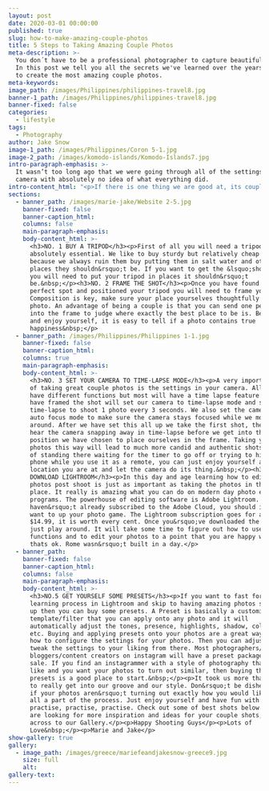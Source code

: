 ```yaml
---
layout: post
date: 2020-03-01 00:00:00
published: true
slug: how-to-make-amazing-couple-photos
title: 5 Steps to Taking Amazing Couple Photos
meta-description: >-
  You don´t have to be a professional photographer to capture beautiful photos!
  In this post we tell you all the secrets we've learned over the years on how
  to create the most amazing couple photos.
meta-keywords:
image_path: /images/Philippines/philippines-travel8.jpg
banner-1_path: /images/Philippines/philippines-travel8.jpg
banner-fixed: false
categories:
  - lifestyle
tags:
  - Photography
author: Jake Snow
image-1_path: /images/Philippines/Coron 5-1.jpg
image-2_path: /images/komodo-islands/Komodo-Islands7.jpg
intro-paragraph-emphasis: >-
  It wasn’t too long ago that we were going through all of the settings in our
  camera with absolutely no idea of what everything did.
intro-content_html: "<p>If there is one thing we are good at, its couple photos. We get asked all the time &ldquo;who takes your photos&rdquo;. Most people think we travel around with a 3rd wheel professional photographer that follows us wherever we go \U0001F605. This is not the case! Sometimes we wish we did have a third person because that would make our lives a lot easier, but wheres the fun in that?&nbsp;</p><p>Just to make it clear and hopefully this will give you some more hope. We definitely do not classify ourselves as professional photographers, everything we have learnt about photography is self taught. It wasn&rsquo;t too long ago that we were going through all of the settings in our camera with absolutely no idea of what everything did. Give us a \U0001F590\U0001F3FD in the comments if you know what thats like.</p><p>So how do we do it?&nbsp;</p>"
sections:
  - banner_path: /images/marie-jake/Website 2-5.jpg
    banner-fixed: false
    banner-caption_html:
    columns: false
    main-paragraph-emphasis:
    body-content_html: >-
      <h3>NO. 1 BUY A TRIPOD</h3><p>First of all you will need a tripod, this is
      absolutely essential. We like to buy sturdy but relatively cheap tripods
      because we always ruin them buy putting them in salt water and other
      places they shouldn&rsquo;t be. If you want to get the &lsquo;shot&rsquo;
      you will need to put your tripod in places it shouldn&rsquo;t
      be.&nbsp;</p><h3>NO. 2 FRAME THE SHOT</h3><p>Once you have found the
      perfect spot and positioned your tripod you will need to frame your shot.
      Composition is key, make sure your place yourselves thoughtfully in the
      photo. An advantage of being a couple is that you can send one person out
      into the frame to judge where exactly the best place to be is. Be natural
      and enjoy yourself, it is easy to tell if a photo contains true
      happiness&nbsp;</p>
  - banner_path: /images/Philippines/Philippines 1-1.jpg
    banner-fixed: false
    banner-caption_html:
    columns: true
    main-paragraph-emphasis:
    body-content_html: >-
      <h3>NO. 3 SET YOUR CAMERA TO TIME-LAPSE MODE</h3><p>A very important part
      of taking great couple photos is the settings in your camera. All cameras
      have different functions but most will have a time lapse feature. After we
      have framed the shot will set our camera to time-lapse mode and set the
      time-lapse to shoot 1 photo every 3 seconds. We also set the camera to
      auto focus mode to make sure the camera stays focused while we move
      around. After we have set this all up we take the first shot, then wait to
      hear the camera snapping away in time-lapse before we get into the
      position we have chosen to place ourselves in the frame. Taking your
      photos this way will lead to much more candid and authentic shots. Instead
      of standing there waiting for the timer to go off or trying to hide your
      phone while you use it as a remote, you can just enjoy yourself and the
      location you are at and let the camera do its thing.&nbsp;</p><h3>NO. 4
      DOWNLOAD LIGHTROOM</h3><p>In this day and age learning how to edit your
      photos post shoot is just as important as taking the photos in the first
      place. It really is amazing what you can do on modern day photo editing
      programs. The powerhouse of editing software is Adobe Lightroom. If you
      haven&rsquo;t already subscribed to the Adobe Cloud, you should if you
      want to up your photo game. The Lightroom subscription goes for about
      $14.99, it is worth every cent. Once you&rsquo;ve downloaded the software
      just play around. It will take some time to figure out how to use all the
      functions and to edit your photos to a point that you are happy with, but
      thats ok. Rome wasn&rsquo;t built in a day.</p>
  - banner_path:
    banner-fixed: false
    banner-caption_html:
    columns: false
    main-paragraph-emphasis:
    body-content_html: >-
      <h3>NO.5 GET YOURSELF SOME PRESETS</h3><p>If you want to fast forward the
      learning process in Lightroom and skip to having amazing photos straight
      up then you can buy some presets. A Preset is basically a customised
      template/filter that you can apply onto any photo and it will
      automatically adjust the tones, presence, highlights, shadow, colours etc
      etc. Buying and applying presets onto your photos are a great way to learn
      how to configure the settings for your photos. Then you can adjust or
      tweak the settings to your liking from there. Most photographers/travel
      bloggers/content creators on instagram will have a preset package for
      sale. If you find an instagrammer with a style of photography that you
      like and you want your photos to turn out similar, then buying their
      presets is a good place to start.&nbsp;</p><p>It took us more than a while
      to really get into our groove and our style. Don&rsquo;t be disheartened
      if your photos aren&rsquo;t turning out exactly how you would like, thats
      all a part of the process. Just enjoy yourself and have fun with it and
      practise, practise, practise. Check out some of best shots below. If you
      are looking for more inspiration and ideas for your couple shots, head
      across to our Gallery.</p><p>Happy Shooting Guys</p><p>Lots of
      Love&nbsp;</p><p>Marie and Jake</p>
show-gallery: true
gallery:
  - image_path: /images/greece/mariefeandjakesnow-greece9.jpg
    size: full
    alt:
gallery-text:
---
```


